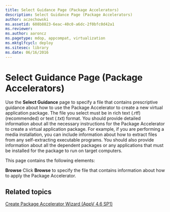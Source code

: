 ```yaml
---
title: Select Guidance Page (Package Accelerators)
description: Select Guidance Page (Package Accelerators)
author: aczechowski
ms.assetid: 608b8823-6eac-40c0-a6dc-2f0bfc0d42a1
ms.reviewer:
ms.author: aaroncz
ms.pagetype: mdop, appcompat, virtualization
ms.mktglfcycl: deploy
ms.sitesec: library
ms.date: 06/16/2016
---
```



# Select Guidance Page (Package Accelerators)


Use the **Select Guidance** page to specify a file that contains prescriptive guidance about how to use the Package Accelerator to create a new virtual application package. The file you select must be in rich text (.rtf) (recommended) or text (.txt) format. You should provide detailed information about all the necessary instructions for the Package Accelerator to create a virtual application package. For example, if you are performing a media installation, you can include information about how to extract files from any self-extracting executable programs. You should also provide information about all the dependent packages or any applications that must be installed for the package to run on target computers.

This page contains the following elements:

<a href="" id="browse"></a>**Browse**
Click **Browse** to specify the file that contains information about how to apply the Package Accelerator.

## Related topics


[Create Package Accelerator Wizard (AppV 4.6 SP1)](create-package-accelerator-wizard--appv-46-sp1-.md)

 

 





